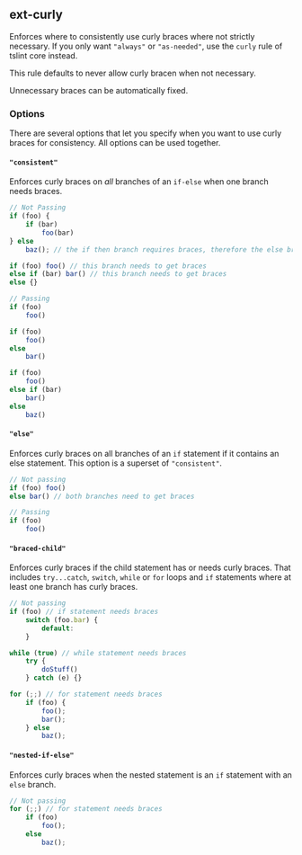 ## ext-curly

Enforces where to consistently use curly braces where not strictly necessary. If you only want `"always"` or `"as-needed"`, use the `curly` rule of tslint core instead.

This rule defaults to never allow curly bracen when not necessary.

Unnecessary braces can be automatically fixed.

### Options

There are several options that let you specify when you want to use curly braces for consistency. All options can be used together.

#### `"consistent"`

Enforces curly braces on *all* branches of an `if-else` when one branch needs braces.

```ts
// Not Passing
if (foo) {
    if (bar)
        foo(bar)
} else
    baz(); // the if then branch requires braces, therefore the else branch also needs them

if (foo) foo() // this branch needs to get braces
else if (bar) bar() // this branch needs to get braces
else {}

// Passing
if (foo)
    foo()

if (foo)
    foo()
else
    bar()

if (foo)
    foo()
else if (bar)
    bar()
else
    baz()
```

#### `"else"`

Enforces curly braces on all branches of an `if` statement if it contains an else statement. This option is a superset of `"consistent"`.

```ts
// Not passing
if (foo) foo()
else bar() // both branches need to get braces

// Passing
if (foo)
    foo()

```

#### `"braced-child"`

Enforces curly braces if the child statement has or needs curly braces. That includes `try...catch`, `switch`, `while` or `for` loops and `if` statements where at least one branch has curly braces.

```ts
// Not passing
if (foo) // if statement needs braces
    switch (foo.bar) {
        default:
    }

while (true) // while statement needs braces
    try {
        doStuff()
    } catch (e) {}

for (;;) // for statement needs braces
    if (foo) {
        foo();
        bar();
    } else
        baz();
```

#### `"nested-if-else"`

Enforces curly braces when the nested statement is an `if` statement with an `else` branch.

```ts
// Not passing
for (;;) // for statement needs braces
    if (foo)
        foo();
    else
        baz();
```